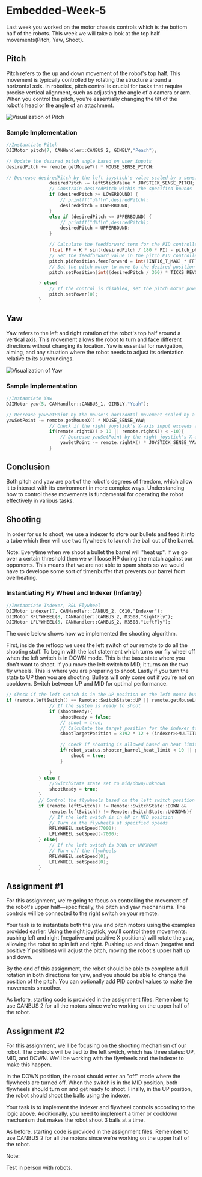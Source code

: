 # Embedded-Week-5

Last week you worked on the motor chassis controls which is the bottom half of the robots. This week we will take a look at the top half movements(Pitch, Yaw, Shoot).

## Pitch

Pitch refers to the up and down movement of the robot's top half. This movement is typically controlled by rotating the structure around a horizontal axis. In robotics, pitch control is crucial for tasks that require precise vertical alignment, such as adjusting the angle of a camera or arm. When you control the pitch, you're essentially changing the tilt of the robot's head or the angle of an attachment.

![Visualization of Pitch](picture/pitch.png)

### Sample Implementation

```cpp
//Instantiate Pitch
DJIMotor pitch(7, CANHandler::CANBUS_2, GIMBLY,"Peach");
```

```cpp
// Update the desired pitch angle based on user inputs
desiredPitch += remote.getMouseY() * MOUSE_SENSE_PITCH;

// Decrease desiredPitch by the left joystick's value scaled by a sensitivity constant
                desiredPitch -= leftStickValue * JOYSTICK_SENSE_PITCH;
                // Constrain desiredPitch within the specified bounds
                if (desiredPitch >= LOWERBOUND) {
                    // printff("u%f\n",desiredPitch);
                    desiredPitch = LOWERBOUND;
                }
                else if (desiredPitch <= UPPERBOUND) {
                    // printff("d%f\n",desiredPitch);
                    desiredPitch = UPPERBOUND;
                }

                // Calculate the feedforward term for the PID controller
                float FF = K * sin((desiredPitch / 180 * PI) - pitch_phase); // output: [-1,1]
                // Set the feedforward value in the pitch PID controller
                pitch.pidPosition.feedForward = int((INT16_T_MAX) * FF);
                // Set the pitch motor to move to the desired position
                pitch.setPosition(int((desiredPitch / 360) * TICKS_REVOLUTION + InitialOffset_Ticks));

            } else{
                // If the control is disabled, set the pitch motor power to zero
                pitch.setPower(0);
            }
```

## Yaw

Yaw refers to the left and right rotation of the robot's top half around a vertical axis. This movement allows the robot to turn and face different directions without changing its location. Yaw is essential for navigation, aiming, and any situation where the robot needs to adjust its orientation relative to its surroundings.

![Visualization of Yaw](picture/YAW__2_-removebg-preview.png)
### Sample Implementation

```cpp
//Instantiate Yaw
DJIMotor yaw(5, CANHandler::CANBUS_1, GIMBLY,"Yeah");
```

```cpp
// Decrease yawSetPoint by the mouse's horizontal movement scaled by a sensitivity constant
yawSetPoint -= remote.getMouseX() * MOUSE_SENSE_YAW;
                // Check if the right joystick's X-axis input exceeds a deadzone threshold
                if(remote.rightX() > 10 || remote.rightX() < -10){
                    // Decrease yawSetPoint by the right joystick's X-axis input scaled by a sensitivity constant
                    yawSetPoint -= remote.rightX() * JOYSTICK_SENSE_YAW;
                }
```

## Conclusion

Both pitch and yaw are part of the robot's degrees of freedom, which allow it to interact with its environment in more complex ways. Understanding how to control these movements is fundamental for operating the robot effectively in various tasks.

## Shooting

In order for us to shoot, we use a indexer to store our bullets and feed it into a tube which then will use two flywheels to launch the ball out of the barrel.

Note: Everytime when we shoot a bullet the barrel will "heat up". If we go over a certain threshold then we will loose HP during the match against our opponents. This means that we are not able to spam shots so we would have to develope some sort of timer/buffer that prevents our barrel from overheating.

### Instantiating Fly Wheel and Indexer (Infantry)

```p
//Instantiate Indexer, R&L Flywheel
DJIMotor indexer(7, CANHandler::CANBUS_2, C610,"Indexer");
DJIMotor RFLYWHEEL(8, CANHandler::CANBUS_2, M3508,"RightFly");
DJIMotor LFLYWHEEL(5, CANHandler::CANBUS_2, M3508,"LeftFly");
```

The code below shows how we implemented the shooting algorithm.

First, inside the refloop we uses the left switch of our remote to do all the shooting stuff. To begin with the last statement which turns our fly wheel off when the left switch is in DOWN mode. This is the base state where you don't want to shoot. If you move the left switch to MID, it turns on the two fly wheels. This is where you are preparing to shoot. Lastly if you turn the state to UP then you are shooting. Bullets will only come out if you're not on cooldown. Switch between UP and MID for optimal performance.

```cpp
// Check if the left switch is in the UP position or the left mouse button is pressed
if (remote.leftSwitch() == Remote::SwitchState::UP || remote.getMouseL()){
                // If the system is ready to shoot
                if (shootReady){
                    shootReady = false;
                    // shoot = true;
                    // Calculate the target position for the indexer to shoot
                    shootTargetPosition = 8192 * 12 + (indexer>>MULTITURNANGLE);

                    // Check if shooting is allowed based on heat limits
                    if(robot_status.shooter_barrel_heat_limit < 10 || power_heat_data.shooter_17mm_1_barrel_heat < robot_status.shooter_barrel_heat_limit - 40) {
                        shoot = true;
                    }
                  
                }
            } else {
                //SwitchState state set to mid/down/unknown
                shootReady = true;
            }
            // Control the flywheels based on the left switch position
            if (remote.leftSwitch() != Remote::SwitchState::DOWN &&
                remote.leftSwitch() != Remote::SwitchState::UNKNOWN){
                // If the left switch is in UP or MID position
                // Turn on the flywheels at specified speeds
                RFLYWHEEL.setSpeed(7000);
                LFLYWHEEL.setSpeed(-7000);
            } else{
                // If the left switch is DOWN or UNKNOWN
                // Turn off the flywheels
                RFLYWHEEL.setSpeed(0);
                LFLYWHEEL.setSpeed(0);
            }
```

## Assignment #1

For this assignment, we're going to focus on controlling the movement of the robot's upper half—specifically, the pitch and yaw mechanisms. The controls will be connected to the right switch on your remote.

Your task is to instantiate both the yaw and pitch motors using the examples provided earlier. Using the right joystick, you'll control these movements: pushing left and right (negative and positive X positions) will rotate the yaw, allowing the robot to spin left and right. Pushing up and down (negative and positive Y positions) will adjust the pitch, moving the robot's upper half up and down.

By the end of this assignment, the robot should be able to complete a full rotation in both directions for yaw, and you should be able to change the position of the pitch. You can optionally add PID control values to make the movements smoother.

As before, starting code is provided in the assignment files. Remember to use CANBUS 2 for all the motors since we're working on the upper half of the robot.

## Assignment #2

For this assignment, we'll be focusing on the shooting mechanism of our robot. The controls will be tied to the left switch, which has three states: UP, MID, and DOWN. We'll be working with the flywheels and the indexer to make this happen.

In the DOWN position, the robot should enter an "off" mode where the flywheels are turned off. When the switch is in the MID position, both flywheels should turn on and get ready to shoot. Finally, in the UP position, the robot should shoot the balls using the indexer.

Your task is to implement the indexer and flywheel controls according to the logic above. Additionally, you need to implement a timer or cooldown mechanism that makes the robot shoot 3 balls at a time.

As before, starting code is provided in the assignment files. Remember to use CANBUS 2 for all the motors since we're working on the upper half of the robot.

Note: 

Test in person with robots.
